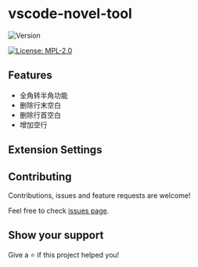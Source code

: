 # vscode-novel-tool

![Version](https://img.shields.io/badge/version-0.0.1-orange.svg?cacheSeconds=3600)

[![License: MPL-2.0](https://img.shields.io/github/license/gaojr/vscode-novel-tool?cacheSeconds=3600)](https://github.com/gaojr/vscode-novel-tool/blob/master/LICENSE)

## Features

- 全角转半角功能
- 删除行末空白
- 删除行首空白
- 增加空行

## Extension Settings

## Contributing

Contributions, issues and feature requests are welcome!

Feel free to check [issues page](https://github.com/gaojr/vscode-novel-tool/issues/new).

## Show your support

Give a ⭐️ if this project helped you!
